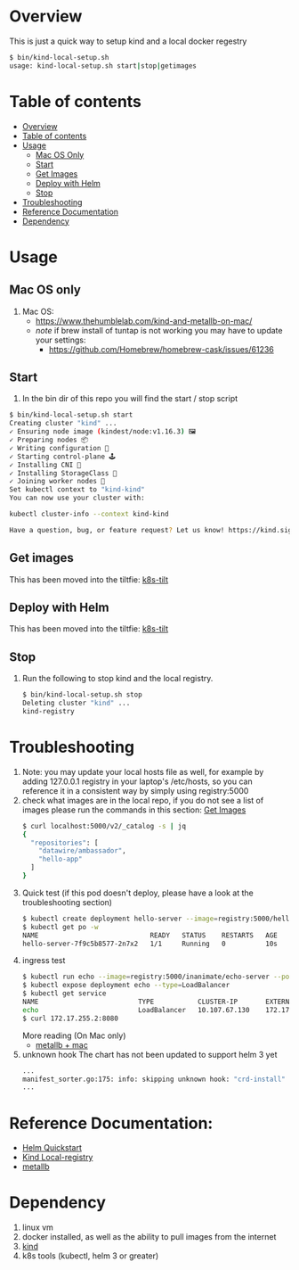 # Overview

This is just a quick way to setup kind and a local docker regestry

```bash
$ bin/kind-local-setup.sh
usage: kind-local-setup.sh start|stop|getimages
```

# Table of contents
<!--ts-->
  * [Overview](#Overview)
  * [Table of contents](#table-of-contents)
  * [Usage](#usage)
    * [Mac OS Only](#Mac-OS-only)
    * [Start](#Start)
    * [Get Images](#Get-images)
    * [Deploy with Helm](#Deploy-with-Helm)
    * [Stop](#Stop)
  * [Troubleshooting](#Troubleshooting)
  * [Reference Documentation](#Reference-Documentation)
  * [Dependency](#dependency)
<!--te-->

# Usage
## Mac OS only
1. Mac OS:
    * https://www.thehumblelab.com/kind-and-metallb-on-mac/
    * *note* if brew install of tuntap is not working you may have to update your settings:
        * https://github.com/Homebrew/homebrew-cask/issues/61236

## Start
1. In the bin dir of this repo you will find the start / stop script
  ```bash
  $ bin/kind-local-setup.sh start
  Creating cluster "kind" ...
  ✓ Ensuring node image (kindest/node:v1.16.3) 🖼
  ✓ Preparing nodes 📦
  ✓ Writing configuration 📜
  ✓ Starting control-plane 🕹️
  ✓ Installing CNI 🔌
  ✓ Installing StorageClass 💾
  ✓ Joining worker nodes 🚜
  Set kubectl context to "kind-kind"
  You can now use your cluster with:

  kubectl cluster-info --context kind-kind

  Have a question, bug, or feature request? Let us know! https://kind.sigs.k8s.io/#community 🙂
  ```

## Get images
This has been moved into the tiltfie: [k8s-tilt](https://github.com/onzyone/k8s-tilt)
    
## Deploy with Helm
This has been moved into the tiltfie: [k8s-tilt](https://github.com/onzyone/k8s-tilt)

## Stop
1. Run the following to stop kind and the local registry.
    ```bash
    $ bin/kind-local-setup.sh stop
    Deleting cluster "kind" ...
    kind-registry
    ```

# Troubleshooting 

1. Note: you may update your local hosts file as well, for example by adding 127.0.0.1 registry in your laptop's /etc/hosts, so you can reference it in a consistent way by simply using registry:5000
1. check what images are in the local repo, if you do not see a list of images please run the commands in this section: [Get Images](#Get-images)
    ```bash
    $ curl localhost:5000/v2/_catalog -s | jq
    {
      "repositories": [
        "datawire/ambassador",
        "hello-app"
      ]
    }
    ```
1. Quick test (if this pod doesn't deploy, please have a look at the troubleshooting section)
    ```bash
    $ kubectl create deployment hello-server --image=registry:5000/hello-app:1.0
    $ kubectl get po -w
    NAME                            READY   STATUS    RESTARTS   AGE
    hello-server-7f9c5b8577-2n7x2   1/1     Running   0          10s
    ```
1. ingress test
    ``` bash
    $ kubectl run echo --image=registry:5000/inanimate/echo-server --port=8080
    $ kubectl expose deployment echo --type=LoadBalancer
    $ kubectl get service
    NAME                         TYPE           CLUSTER-IP       EXTERNAL-IP    PORT(S)                      AGE
    echo                         LoadBalancer   10.107.67.130    172.17.255.2   8080:32105/TCP               17m
    $ curl 172.17.255.2:8080
    ```
    More reading (On Mac only)
    * [metallb + mac](https://www.thehumblelab.com/kind-and-metallb-on-mac/)
1. unknown hook
  The chart has not been updated to support helm 3 yet 
    ``` bash
    ...
    manifest_sorter.go:175: info: skipping unknown hook: "crd-install"
    ...
    ```
# Reference Documentation:

* [Helm Quickstart](https://helm.sh/docs/intro/quickstart/)
* [Kind Local-registry](https://kind.sigs.k8s.io/docs/user/local-registry/)
* [metallb](https://mauilion.dev/posts/kind-metallb/)

# Dependency

1. linux vm
1. docker installed, as well as the ability to pull images from the internet
1. [kind](https://kind.sigs.k8s.io/)
1. k8s tools (kubectl, helm 3 or greater)
